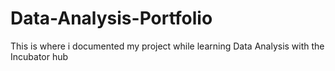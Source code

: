 # Data-Analysis-Portfolio
This is where i documented my project while learning Data Analysis with the Incubator hub
